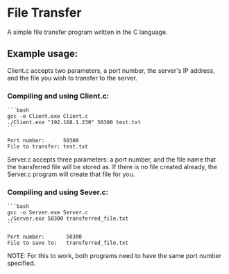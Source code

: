 # File Transfer

A simple file transfer program written in the C language.

## Example usage:

Client.c accepts two parameters, a port number, the server's IP address,
and the file you wish to transfer to the server.

### Compiling and using Client.c:
    ```bash
    gcc -o Client.exe Client.c
    ./Client.exe "192.168.1.230" 50300 test.txt
    ```

    Port number:      50300
    File to transfer: test.txt

Server.c accepts three parameters: 
a port number, and the file name that the transferred file will be stored as.
If there is no file created already, the Server.c program will create that file for you.

### Compiling and using Sever.c:
    ```bash
    gcc -o Server.exe Server.c
    ./Server.exe 50300 transferred_file.txt
    ```

    Port number:       50300
    File to save to:   transferred_file.txt

NOTE: For this to work, both programs need to have the same port number specified.